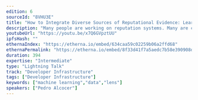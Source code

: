 ```yaml
---
edition: 6
sourceId: "8VHU3E"
title: "How to Integrate Diverse Sources of Reputational Evidence: Learnings from the Lens Protocol Reputation System"
description: "Many people are working on reputation systems. Many are computing reputation scores as linear models, which is less than ideal. I propose a new way of combining sources of reputational evidence based on Bayesian updating."
youtubeUrl: "https://youtu.be/x7Q6GVpztUU"
ipfsHash: ""
ethernaIndex: "https://etherna.io/embed/634caa59c02259b06a2ffd68"
ethernaPermalink: "https://etherna.io/embed/8f33d41f7a5aedc7b58e390908d14064b1b51930c50f417cbd25126c159f33a2"
duration: 394
expertise: "Intermediate"
type: "Lightning Talk"
track: "Developer Infrastructure"
tags: ["Developer Infrastructure"]
keywords: ["machine learning","data","lens"]
speakers: ["Pedro Alcocer"]
---
```

